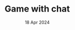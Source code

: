 ---
title: Game with chat
description: game online with custom servers
date: 18 Apr 2024
current: true
links:
- title: GitHub
  href: https://github.com/game-with-chat/gwc
- title: Play
  href: https://game-with-chat.github.io/gwc/
- title: Download (requires gh account)
  href: https://github.com/game-with-chat/gwc/actions
- title: Devlog
  href: https://game-with-chat.github.io/devlog
experience:
  languages: [c#]
  libraries: [unity, fishnet]
  platforms: [windows]
---